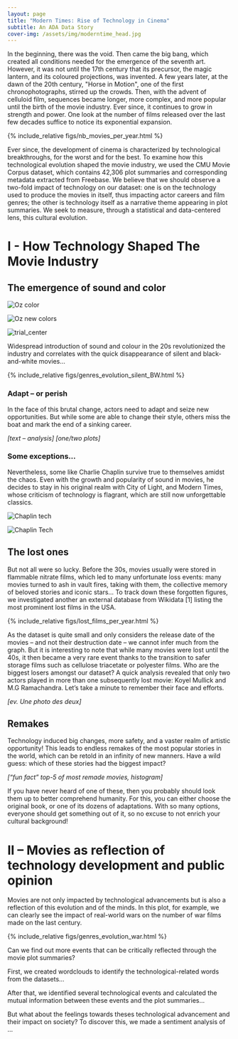 ```yaml
---
layout: page
title: "Modern Times: Rise of Technology in Cinema"
subtitle: An ADA Data Story
cover-img: /assets/img/moderntime_head.jpg
---
```


In the beginning, there was the void. Then came the big bang, which created all conditions needed for the emergence of the seventh art. However, it was not until the 17th century that its precursor, the magic lantern, and its coloured projections, was invented. A few years later, at the dawn of the 20th century, "Horse in Motion", one of the first chronophotographs, stirred up the crowds. Then, with the advent of celluloid film, sequences became longer, more complex, and more popular until the birth of the movie industry. Ever since, it continues to grow in strength and power. One look at the number of films released over the last few decades suffice to notice its exponential expansion. 

{% include_relative figs/nb_movies_per_year.html %}

Ever since, the development of cinema is characterized by technological breakthroughs, for the worst and for the best. To examine how this technological evolution shaped the movie industry, we used the CMU Movie Corpus dataset, which contains 42,306 plot summaries and corresponding metadata extracted from Freebase. We believe that we should observe a two-fold impact of technology on our dataset: one is on the technology used to produce the movies in itself, thus impacting actor careers and film genres; the other is technology itself as a narrative theme appearing in plot summaries. We seek to measure, through a statistical and data-centered lens, this cultural evolution.


# I - How Technology Shaped The Movie Industry

## The emergence of sound and color

 
<img src="/assets/img/the-wizard-of-oz-black-and-white-to-colour.gif" alt = "Oz color" class = "parentDiv"> 

![Oz new colors](/assets/img/the-wizard-of-oz-black-and-white-to-colour.gif)

<img src="/assets/img/avatar-icon.png" alt = "trial_center" class = "parentDiv"> 


Widespread introduction of sound and colour in the 20s revolutionized the industry and correlates with the quick disappearance of silent and black-and-white movies…

{% include_relative figs/genres_evolution_silent_BW.html %}

### Adapt – or perish
In the face of this brutal change, actors need to adapt and seize new opportunities. But while some are able to change their style, others miss the boat and mark the end of a sinking career.

*[text – analysis]*
*[one/two plots]*


### Some exceptions… 
Nevertheless, some like Charlie Chaplin survive true to themselves amidst the chaos. Even with the growth and popularity of sound in movies, he decides to stay in his original realm with City of Light, and Modern Times, whose criticism of technology is flagrant, which are still now unforgettable classics. 

<img src="/assets/img/chaplin_industry.gif" alt="Chaplin tech" class = "gif-size-1">

![Chaplin Tech](/assets/img/chaplin_industry.gif)


## The lost ones

But not all were so lucky. Before the 30s, movies usually were stored in flammable nitrate films, which led to many unfortunate loss events: many movies turned to ash in vault fires, taking with them, the collective memory of beloved stories and iconic stars…
To track down these forgotten figures, we investigated another an external database from Wikidata [1] listing the most prominent lost films in the USA.

{% include_relative figs/lost_films_per_year.html %}

As the dataset is quite small and only considers the release date of the movies – and not their destruction date – we cannot infer much from the graph. But it is interesting to note that while many movies were lost until the 40s, it then became a very rare event thanks to the transition to safer storage films such as cellulose triacetate or polyester films. 
Who are the biggest losers amongst our dataset? A quick analysis revealed that only two actors played in more than one subsequently lost movie: Koyel Mullick and M.G Ramachandra. Let’s take a minute to remember their face and efforts. 

*[ev. Une photo des deux]*

## Remakes

Technology induced big changes, more safety, and a vaster realm of artistic opportunity! This leads to endless remakes of the most popular stories in the world, which can be retold in an infinity of new manners. Have a wild guess: which of these stories had the biggest impact?

*[“fun fact” top-5 of most remade movies, histogram]*

If you have never heard of one of these, then you probably should look them up to better comprehend humanity. For this, you can either choose the original book, or one of its dozens of adaptations. With so many options, everyone should get something out of it, so no excuse to not enrich your cultural background! 

# II – Movies as reflection of technology development and public opinion

Movies are not only impacted by technological advancements but is also a reflection of this evolution and of the minds. 
In this plot, for example, we can clearly see the impact of real-world wars on the number of war films made on the last century.

{% include_relative figs/genres_evolution_war.html %}

Can we find out more events that can be critically reflected through the movie plot summaries? 

First, we created wordclouds to identify the technological-related words from the datasets…

After that, we identified several technological events and calculated the mutual information between these events and the plot summaries…

But what about the feelings towards theses technological advancement and their impact on society? To discover this, we made a sentiment analysis of … 




 









